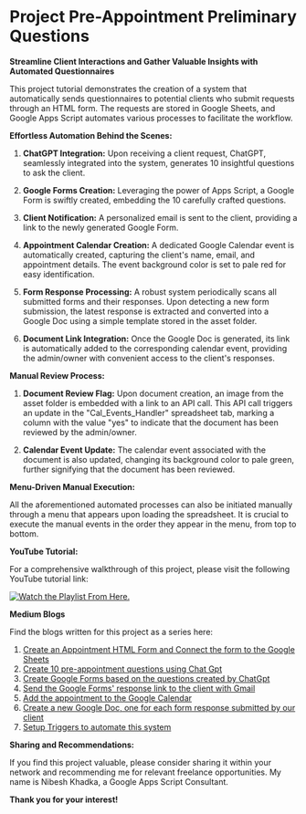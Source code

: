 # Project Pre-Appointment Preliminary Questions

**Streamline Client Interactions and Gather Valuable Insights with Automated Questionnaires**

This project tutorial demonstrates the creation of a system that automatically sends questionnaires to potential clients who submit requests through an HTML form. The requests are stored in Google Sheets, and Google Apps Script automates various processes to facilitate the workflow.

**Effortless Automation Behind the Scenes:**

1. **ChatGPT Integration:** Upon receiving a client request, ChatGPT, seamlessly integrated into the system, generates 10 insightful questions to ask the client.

2. **Google Forms Creation:** Leveraging the power of Apps Script, a Google Form is swiftly created, embedding the 10 carefully crafted questions.

3. **Client Notification:** A personalized email is sent to the client, providing a link to the newly generated Google Form.

4. **Appointment Calendar Creation:** A dedicated Google Calendar event is automatically created, capturing the client's name, email, and appointment details. The event background color is set to pale red for easy identification.

5. **Form Response Processing:** A robust system periodically scans all submitted forms and their responses. Upon detecting a new form submission, the latest response is extracted and converted into a Google Doc using a simple template stored in the asset folder.

6. **Document Link Integration:** Once the Google Doc is generated, its link is automatically added to the corresponding calendar event, providing the admin/owner with convenient access to the client's responses.

**Manual Review Process:**

1. **Document Review Flag:** Upon document creation, an image from the asset folder is embedded with a link to an API call. This API call triggers an update in the "Cal_Events_Handler" spreadsheet tab, marking a column with the value "yes" to indicate that the document has been reviewed by the admin/owner.

2. **Calendar Event Update:** The calendar event associated with the document is also updated, changing its background color to pale green, further signifying that the document has been reviewed.

**Menu-Driven Manual Execution:**

All the aforementioned automated processes can also be initiated manually through a menu that appears upon loading the spreadsheet. It is crucial to execute the manual events in the order they appear in the menu, from top to bottom.

**YouTube Tutorial:**

For a comprehensive walkthrough of this project, please visit the following YouTube tutorial link:

[![Watch the Playlist From Here.](https://i.ytimg.com/vi/BQLA5McwmzY/hqdefault.jpg?sqp=-oaymwEcCNACELwBSFXyq4qpAw4IARUAAIhCGAFwAcABBg==&rs=AOn4CLAAXyDNscHfs5x5xOF-nwTfdr3NHw)]( https://youtube.com/playlist?list=PLP-52qZqWEvkj_riD9IecYtJtYPvDzUFd&si=Nu4LqawDs8v--D1l)


**Medium Blogs**

Find the blogs written for this project as a series here:

1. [Create an Appointment HTML Form and Connect the form to the Google Sheets]( https://medium.com/script-portal/how-to-create-web-app-with-google-apps-script-part-i-008b0ffc1adf)
2. [Create 10 pre-appointment questions using Chat Gpt](https://medium.com/script-portal/how-to-create-web-app-with-google-apps-script-part-ii-299603ffb669)
3. [Create Google Forms based on the questions created by ChatGpt](https://medium.com/script-portal/how-to-create-web-app-with-google-apps-script-part-iii-a97d39cf02df)
4. [Send the Google Forms' response link to the client with Gmail](https://medium.com/script-portal/how-to-send-email-using-google-apps-script-d36f06fb6bc4)
5. [Add the appointment to the Google Calendar ](https://medium.com/script-portal/how-to-create-web-app-with-google-apps-script-part-v-fd7b8e21470a)
6. [Create a new Google Doc, one for each form response submitted by our client](https://medium.com/script-portal/how-to-create-web-app-with-google-apps-script-part-vi-843f01db73ef)
7. [Setup Triggers to automate this system](https://nibeshkhadka.medium.com/17be8afc2a1c?source=friends_link&sk=b23b0a7f50040a9281eafdaf2454f1e4)

**Sharing and Recommendations:**

If you find this project valuable, please consider sharing it within your network and recommending me for relevant freelance opportunities. My name is Nibesh Khadka, a Google Apps Script Consultant.

**Thank you for your interest!**